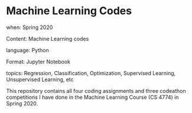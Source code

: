 # Machine Learning Codes
when: Spring 2020

Content: Machine Learning codes

language: Python

Format: Jupyter Notebook

topics: Regression, Classification, Optimization, Supervised Learning, Unsupervised Learning, etc

This repository contains all four coding assignments and three codeathon competitions I have done in the Machine Learning Course (CS 4774) in Spring 2020.

